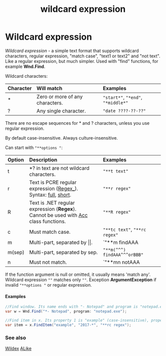 ﻿---
uid: wildcard_expression
title: wildcard expression
---

# Wildcard expression

*Wildcard expression* - a simple text format that supports wildcard characters, regular expression, "match case", "text1 or text2" and "not text". Like a regular expression, but much simpler. Used with "find" functions, for example **Wnd.Find**.

Wildcard characters:

| Character | Will match | Examples |
| :- | :- | :- |
| * | Zero or more of any characters. | `"start*"`, `"*end"`, `"*middle*"` |
| ? | Any single character. | `"date ????-??-??"` |

There are no escape sequences for * and ? characters, unless you use regular expression.

By default case-insensitive. Always culture-insensitive.

Can start with `"**options "`:

| Option | Description | Examples |
| :- | :- | :- |
| t | *? in text are not wildcard characters. | `"**t text"` |
| r | Text is PCRE regular expression ([Regex_](xref:Au.Regex_)).<br/>Syntax: [full](https://www.pcre.org/current/doc/html/pcre2pattern.html), [short](https://www.pcre.org/current/doc/html/pcre2syntax.html). | `"**r regex"` |
| R | Text is .NET regular expression (**Regex**).<br/>Cannot be used with [Acc](xref:Au.Acc) class functions. | `"**R regex"` |
| c | Must match case. | `"**tc text"`, `"**rc regex"` |
| m | Multi-part, separated by \|\|. | `"**m findAAA||orBBB||**r orCCC"` |
| m(sep) | Multi-part, separated by sep. | `"**m(^^^) findAAA^^^orBBB"` |
| n | Must not match. | `"**mn notAAA||andNotBBB"` |

If the function argument is null or omitted, it usually means 'match any'. Wildcard expression `""` matches only `""`. Exception **ArgumentException** if invalid `"**options "` or regular expression.

#### Examples

```csharp
//Find window. Its name ends with "- Notepad" and program is "notepad.exe".
var w = Wnd.Find("*- Notepad", program: "notepad.exe");

//Find item in x. Its property 1 is "example" (case-insensitive), property 2 starts with "2017-" and property 3 matches a case-sensitive regular expression.
var item = x.FindItem("example", "2017-*", "**rc regex");
```

### See also

[Wildex](xref:Au.Types.Wildex)
[ALike](xref:Au.String_.ALike(System.String,System.String,System.Boolean))
